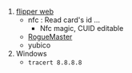 1. [flipper web](https://lab.flipper.net)
    - nfc : Read card's id ...
        - Nfc magic, CUID editable
    - [RogueMaster](https://github.com/RogueMaster/flipperzero-firmware-wPlugins)
    - yubico
2. Windows
    - `tracert 8.8.8.8`
    